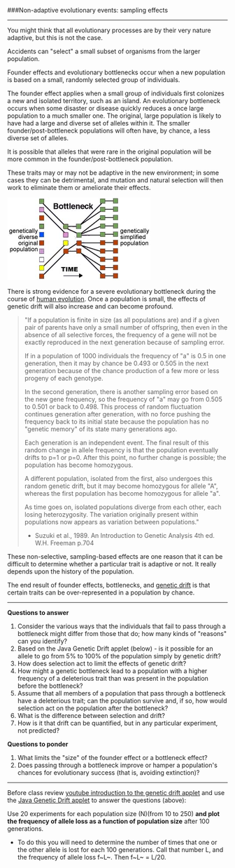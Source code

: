 ###Non-adaptive evolutionary events: sampling effects

*****

You might think that all evolutionary processes are by their very nature adaptive, but 
this is not the case.

Accidents can "select" a small subset of organisms from the larger population.

Founder effects and evolutionary bottlenecks occur when a new population is based on a 
small, randomly selected group of individuals.

The founder effect applies when a small group of individuals first colonizes a new and 
isolated territory, such as an island. An evolutionary bottleneck occurs when some 
disaster or disease quickly reduces a once large population to a much smaller one. 
The original, large population is likely to have had a large and diverse set of alleles 
within it. The smaller founder/post-bottleneck populations will often have, by chance, 
a less diverse set of alleles. 

It is possible that alleles that were rare in the original population will be more 
common in the founder/post-bottleneck population. 

These traits may or may not be adaptive in the new environment; in some cases they 
can be detrimental, and mutation and natural selection will then work to eliminate 
them or ameliorate their effects.

![*Figure: Genetic bottleneck*](./img/bottleneck.jpg)

There is strong evidence for a severe evolutionary bottleneck during the course of 
[human evolution](http://www.dubage.com/API/ThePolymath/1.1/ThePolymath0701ebam.html). 
Once a population is small, the effects of genetic drift will also increase and can 
become profound.

> "If a population is finite in size (as all populations are) and if a given pair of parents have only a small number of offspring, then even in the absence of all selective forces, the frequency of a gene will not be exactly reproduced in the next generation because of sampling error.  
> 
> If in a population of 1000 individuals the frequency of "a" is 0.5 in one generation, then it may by chance be 0.493 or 0.505 in the next generation because of the chance production of a few more or less progeny of each genotype.
> 
> In the second generation, there is another sampling error based on the new gene frequency, so the frequency of "a" may go from 0.505 to 0.501 or back to 0.498. This process of random fluctuation continues generation after generation, with no force pushing the frequency back to its initial state because the population has no "genetic memory" of its state many generations ago.
> 
> Each generation is an independent event. The final result of this random change in allele frequency is that the population eventually drifts to p=1 or p=0.  After this point, no further change is possible; the population has become homozygous. 
> 
> A different population, isolated from the first, also undergoes this random genetic drift, but it may become homozygous for allele "A", whereas the first population has become homozygous for allele "a".  
>
> As time goes on, isolated populations diverge from each other, each losing heterozygosity. The variation originally present within populations now appears as variation between populations."
>
> - Suzuki et al., 1989. An Introduction to Genetic Analysis 4th ed. W.H. Freeman p.704

These non-selective, sampling-based effects are one reason that it can be difficult 
to determine whether a particular trait is adaptive or not. It really depends upon 
the history of the population.

The end result of founder effects, bottlenecks, and [genetic drift](http://www.talkorigins.org/faqs/genetic-drift.html) 
is that certain traits can be over-represented in a population by chance. 

*****

**Questions to answer**

1. Consider the various ways that the individuals that fail to pass through a bottleneck might differ from those that do; how many kinds of "reasons" can you identify?
2. Based on the Java Genetic Drift applet (below) - is it possible for an allele to go from 5% to 100% of the population simply by genetic drift?
3. How does selection act to limit the effects of genetic drift?
4. How might a genetic bottleneck lead to a population with a higher frequency of a deleterious trait than was present in the population before the bottleneck? 
5. Assume that all members of a population that pass through a bottleneck have a deleterious trait; can the population survive and, if so, how would selection act on the population after the bottleneck?
6. What is the difference between selection and drift? 
7. How is it that drift can be quantified, but in any particular experiment, not predicted?

**Questions to ponder**

1. What limits the "size" of the founder effect or a bottleneck effect?
2. Does passing through a bottleneck improve or hamper a population's chances for evolutionary success (that is, avoiding extinction)?

*****

Before class review [youtube introduction to the genetic drift applet](http://www.youtube.com/watch?v=B5M_C8gBvYo) and
use the [Java Genetic Drift applet](http://darwin.eeb.uconn.edu/simulations/jdk1.0/drift.html) to answer the questions (above): 

Use 20 experiments for each population size (N)(from 10 to 250) **and plot the frequency of allele loss as a function of population size** after 100 generations. 

- To do this you will need to determine the number of times that one or the other allele is lost for each 100 generations.  Call that number L, and the frequency of allele loss f~L~. Then f~L~ = L/20.   
   
	

 
	




